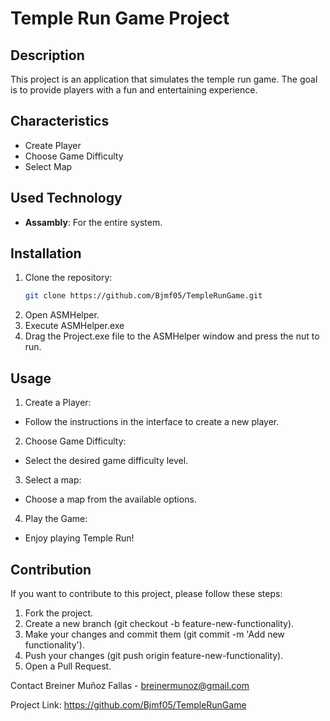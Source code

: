 # Temple Run Game Project

## Description
This project is an application that simulates the temple run game. The goal is to provide players with a fun and entertaining experience.

## Characteristics
- Create Player
- Choose Game Difficulty
- Select Map
  
## Used Technology
- **Assambly**: For the entire system.

## Installation
1. Clone the repository:
   ```bash
   git clone https://github.com/Bjmf05/TempleRunGame.git
2. Open ASMHelper.
3. Execute ASMHelper.exe
4. Drag the Project.exe file to the ASMHelper window and press the nut to run.
## Usage
1. Create a Player:
- Follow the instructions in the interface to create a new player.
2. Choose Game Difficulty:
- Select the desired game difficulty level.
3. Select a map:
- Choose a map from the available options.
4. Play the Game:
- Enjoy playing Temple Run!
  
## Contribution
If you want to contribute to this project, please follow these steps:

1. Fork the project.
2. Create a new branch (git checkout -b feature-new-functionality).
3. Make your changes and commit them (git commit -m 'Add new functionality').
4. Push your changes (git push origin feature-new-functionality).
5. Open a Pull Request.


Contact
Breiner Muñoz Fallas - breinermunoz@gmail.com

Project Link: https://github.com/Bjmf05/TempleRunGame

